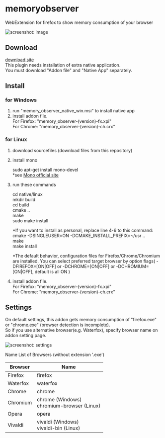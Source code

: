 # memoryobserver
WebExtension for firefox to show memory consumption of your browser

![screenshot: image](http://chromia.cocotte.jp/monooki/files/ss/mo_ss01.png)

## Download

[download site](http://chromia.cocotte.jp/monooki/memoryobserver/)<br>
This plugin needs installation of extra native application.<br>
You must download "Addon file" and "Native App" separately.

## Install
### for Windows
1. run "memory_observer_native_win.msi" to install native app
2. install addon file.  
For Firefox: "memory_observer-(version)-fx.xpi"  
For Chrome: "memory_observer-(version)-ch.crx"

### for Linux
1. download sourcefiles (download files from this repository)
2. install mono

    sudo apt-get install mono-devel  
    *see [Mono official site](http://www.mono-project.com/download/#download-lin)

3. run these commands

    cd native/linux  
    mkdir build  
    cd build  
    cmake \.\.  
    make  
    sudo make install

    *If you want to install as personal, replace line 4-6 to this command:  
    cmake -DSINGLEUSER=ON -DCMAKE_INSTALL_PREFIX=~/usr \.\.  
    make  
    make install

    *The default behavior, configuration files for Firefox/Chrome/Chromium are installed.
    You can select preferred target browser by option flags( -DFIREFOX=[ON|OFF] or -DCHROME=[ON|OFF] or -DCHROMIUM=[ON|OFF], default is all ON )

4. install addon file.  
For Firefox: "memory_observer-(version)-fx.xpi"  
For Chrome: "memory_observer-(version)-ch.crx"

## Settings

On default settings, this addon gets memory consumption of "firefox.exe" or "chrome.exe" (browser detection is incomplete).  
So if you use alternative browser(e.g. Waterfox), specify browser name on addon setting page.

![screenshot: settings](http://chromia.cocotte.jp/monooki/files/ss/mo_ss02.png)

Name List of Browsers (without extension '.exe')

|Browser|Name|
|-|-|
|Firefox|firefox|
|Waterfox|waterfox|
|Chrome|chrome|
|Chromium|chrome (Windows)<br>chromium-browser (Linux)|
|Opera|opera|
|Vivaldi|vivaldi (Windows)<br>vivaldi-bin (Linux)|
